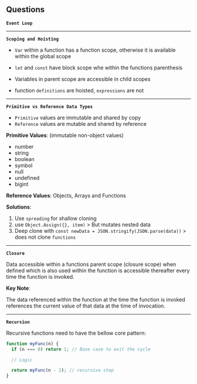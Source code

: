## Questions

**`Event Loop`**

---

**`Scoping and Hoisting`**

- `Var` within a function has a function scope, otherwise it is available within the global scope
- `let` and `const` have block scope whe within the functions parenthesis

- Variables in parent scope are accessible in child scopes

- function `definitions` are hoisted, `expressions` are not

---

**`Primitive vs Reference Data Types`**

- `Primitive` values are immutable and shared by copy
- `Reference` values are mutable and shared by reference

**Primitive Values**: (immutable non-object values)

- number
- string
- boolean
- symbol
- null
- undefined
- bigint

**Reference Values**: Objects, Arrays and Functions

**Solutions**:

1. Use `spreading` for shallow cloning
2. use `Object.Assign({}, item)` > But mutates nested data
3. Deep clone with `const newData = JSON.stringify(JSON.parse(data))` > does not clone `functions`

---

**`Closure`**

Data accessible within a functions parent scope (closure scope) when defined which is also used within the function is accessible thereafter every time the function is invoked.

**Key Note**:

The data referenced within the function at the time the function is invoked references the current value of that data at the time of invocation.

---

**`Recursion`**

Recursive functions need to have the bellow core pattern:

```js
function myFunc(n) {
  if (n === 0) return 1; // Base case to exit the cycle

  // Logic

  return myFunc(n - 1); // recursive step
}
```

